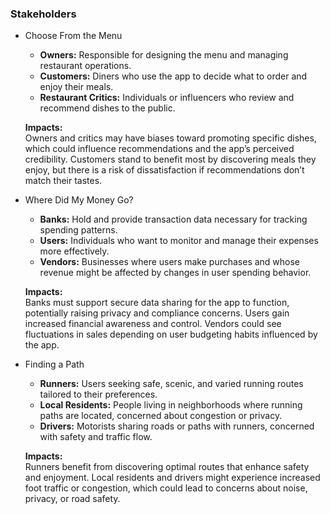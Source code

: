 ### **Stakeholders**

- Choose From the Menu

  - **Owners:** Responsible for designing the menu and managing restaurant operations.
  - **Customers:** Diners who use the app to decide what to order and enjoy their meals.
  - **Restaurant Critics:** Individuals or influencers who review and recommend dishes to the public.

  **Impacts:**  
  Owners and critics may have biases toward promoting specific dishes, which could influence recommendations and the app’s perceived credibility. Customers stand to benefit most by discovering meals they enjoy, but there is a risk of dissatisfaction if recommendations don’t match their tastes.

- Where Did My Money Go?

  - **Banks:** Hold and provide transaction data necessary for tracking spending patterns.
  - **Users:** Individuals who want to monitor and manage their expenses more effectively.
  - **Vendors:** Businesses where users make purchases and whose revenue might be affected by changes in user spending behavior.

  **Impacts:**  
  Banks must support secure data sharing for the app to function, potentially raising privacy and compliance concerns. Users gain increased financial awareness and control. Vendors could see fluctuations in sales depending on user budgeting habits influenced by the app.

- Finding a Path

  - **Runners:** Users seeking safe, scenic, and varied running routes tailored to their preferences.
  - **Local Residents:** People living in neighborhoods where running paths are located, concerned about congestion or privacy.
  - **Drivers:** Motorists sharing roads or paths with runners, concerned with safety and traffic flow.

  **Impacts:**  
  Runners benefit from discovering optimal routes that enhance safety and enjoyment. Local residents and drivers might experience increased foot traffic or congestion, which could lead to concerns about noise, privacy, or road safety. 